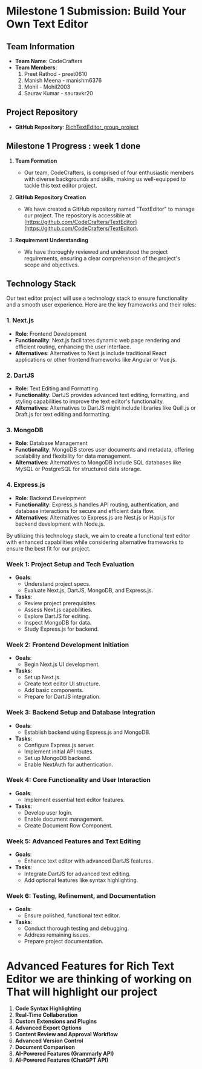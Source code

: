 # Milestone 1 Submission: Build Your Own Text Editor

## Team Information

- **Team Name**: CodeCrafters
- **Team Members**:
  1. Preet Rathod - preet0610
  2. Manish Meena - manishm6376
  3. Mohil - Mohil2003
  4. Saurav Kumar - sauravkr20

## Project Repository

- **GitHub Repository**: [RichTextEditor_group_project](https://github.com/sauravkr20/RichTextEditor_group_project.git)

## Milestone 1 Progress : week 1 done

1. **Team Formation**
   - Our team, CodeCrafters, is comprised of four enthusiastic members with diverse backgrounds and skills, making us well-equipped to tackle this text editor project.

2. **GitHub Repository Creation**
   - We have created a GitHub repository named "TextEditor" to manage our project. The repository is accessible at [https://github.com/CodeCrafters/TextEditor](https://github.com/CodeCrafters/TextEditor).

3. **Requirement Understanding**
   - We have thoroughly reviewed and understood the project requirements, ensuring a clear comprehension of the project's scope and objectives.




## Technology Stack

Our text editor project will use a technology stack to ensure functionality and a smooth user experience. Here are the key frameworks and their roles:

### 1. **Next.js**

- **Role**: Frontend Development
- **Functionality**: Next.js facilitates dynamic web page rendering and efficient routing, enhancing the user interface.
- **Alternatives**: Alternatives to Next.js include traditional React applications or other frontend frameworks like Angular or Vue.js.

### 2. **DartJS**

- **Role**: Text Editing and Formatting
- **Functionality**: DartJS provides advanced text editing, formatting, and styling capabilities to improve the text editor's functionality.
- **Alternatives**: Alternatives to DartJS might include libraries like Quill.js or Draft.js for text editing and formatting.

### 3. **MongoDB**

- **Role**: Database Management
- **Functionality**: MongoDB stores user documents and metadata, offering scalability and flexibility for data management.
- **Alternatives**: Alternatives to MongoDB include SQL databases like MySQL or PostgreSQL for structured data storage.

### 4. **Express.js**

- **Role**: Backend Development
- **Functionality**: Express.js handles API routing, authentication, and database interactions for secure and efficient data flow.
- **Alternatives**: Alternatives to Express.js are Nest.js or Hapi.js for backend development with Node.js.

By utilizing this technology stack, we aim to create a functional text editor with enhanced capabilities while considering alternative frameworks to ensure the best fit for our project.


### Week 1: Project Setup and Tech Evaluation

- **Goals**:
  - Understand project specs.
  - Evaluate Next.js, DartJS, MongoDB, and Express.js.
- **Tasks**:
  - Review project prerequisites.
  - Assess Next.js capabilities.
  - Explore DartJS for editing.
  - Inspect MongoDB for data.
  - Study Express.js for backend.

### Week 2: Frontend Development Initiation

- **Goals**:
  - Begin Next.js UI development.
- **Tasks**:
  - Set up Next.js.
  - Create text editor UI structure.
  - Add basic components.
  - Prepare for DartJS integration.

### Week 3: Backend Setup and Database Integration

- **Goals**:
  - Establish backend using Express.js and MongoDB.
- **Tasks**:
  - Configure Express.js server.
  - Implement initial API routes.
  - Set up MongoDB backend.
  - Enable NextAuth for authentication.

### Week 4: Core Functionality and User Interaction

- **Goals**:
  - Implement essential text editor features.
- **Tasks**:
  - Develop user login.
  - Enable document management.
  - Create Document Row Component.

### Week 5: Advanced Features and Text Editing

- **Goals**:
  - Enhance text editor with advanced DartJS features.
- **Tasks**:
  - Integrate DartJS for advanced text editing.
  - Add optional features like syntax highlighting.

### Week 6: Testing, Refinement, and Documentation

- **Goals**:
  - Ensure polished, functional text editor.
- **Tasks**:
  - Conduct thorough testing and debugging.
  - Address remaining issues.
  - Prepare project documentation.




# Advanced Features for Rich Text Editor we are thinking of working on That will highlight our project

1. **Code Syntax Highlighting**
2. **Real-Time Collaboration**
3. **Custom Extensions and Plugins**
4. **Advanced Export Options**
5. **Content Review and Approval Workflow**
6. **Advanced Version Control**
7. **Document Comparison**
8. **AI-Powered Features (Grammarly API)**
9. **AI-Powered Features (ChatGPT API)**


